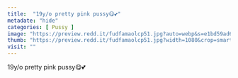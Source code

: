 ```yaml
---
title:  "19y/o pretty pink pussy😋💕"
metadate: "hide"
categories: [ Pussy ]
image: "https://preview.redd.it/fudfamaolcp51.jpg?auto=webp&s=e1bd59ad68fdc80a84f800ea20977a354ac79e6b"
thumb: "https://preview.redd.it/fudfamaolcp51.jpg?width=1080&crop=smart&auto=webp&s=0bfffc6d52b0719c0d1949b377592cf0fa9df976"
visit: ""
---
```

19y/o pretty pink pussy😋💕
